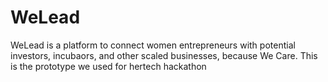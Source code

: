 # WeLead

WeLead is a platform to connect women entrepreneurs with potential investors, incubaors, and other scaled businesses, because We Care. This is the prototype we used for hertech hackathon